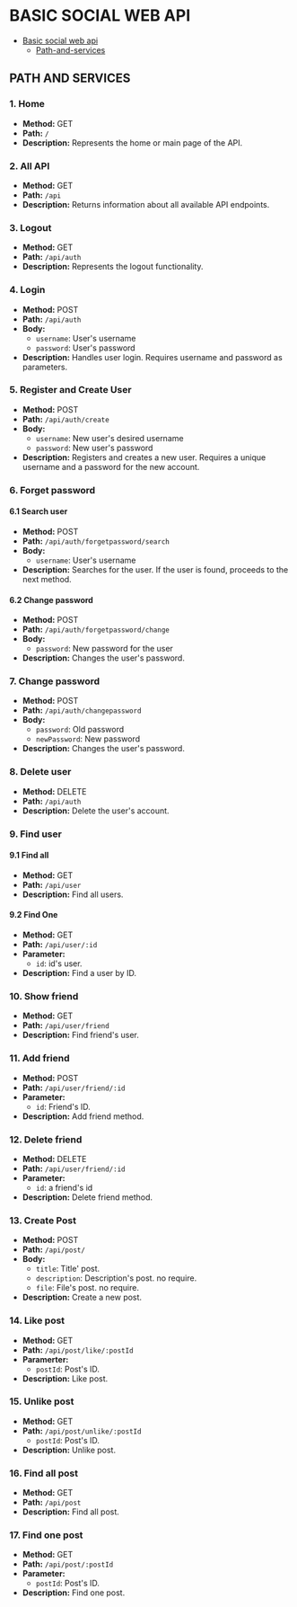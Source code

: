 # BASIC SOCIAL WEB API

- [Basic social web api](#basic-social-web-api)
  - [Path-and-services](#path-and-services)

## PATH AND SERVICES
  ### 1. Home

- **Method:** GET
- **Path:** `/`
- **Description:** Represents the home or main page of the API.

### 2. All API

- **Method:** GET
- **Path:** `/api`
- **Description:** Returns information about all available API endpoints.

### 3. Logout

- **Method:** GET
- **Path:** `/api/auth`
- **Description:** Represents the logout functionality.

### 4. Login

- **Method:** POST
- **Path:** `/api/auth`
- **Body:**
  - `username`: User's username
  - `password`: User's password
- **Description:** Handles user login. Requires username and password as parameters.

### 5. Register and Create User

- **Method:** POST
- **Path:** `/api/auth/create`
- **Body:**
  - `username`: New user's desired username
  - `password`: New user's password
- **Description:** Registers and creates a new user. Requires a unique username and a password for the new account.

### 6. Forget password
#### 6.1 Search user
- **Method:** POST
- **Path:** `/api/auth/forgetpassword/search`
- **Body:**
  - `username`: User's username
- **Description:** Searches for the user. If the user is found, proceeds to the next method.
#### 6.2 Change password
- **Method:** POST
- **Path:** `/api/auth/forgetpassword/change`
- **Body:**
  - `password`: New password for the user
- **Description:** Changes the user's password.

### 7. Change password
- **Method:** POST
- **Path:** `/api/auth/changepassword`
- **Body:**
  - `password`: Old password
  - `newPassword`: New password
- **Description:** Changes the user's password.

### 8. Delete user
- **Method:** DELETE
- **Path:** `/api/auth`
- **Description:** Delete the user's account.

### 9. Find user
#### 9.1 Find all
- **Method:** GET
- **Path:** `/api/user`
- **Description:** Find all users.
#### 9.2 Find One
- **Method:** GET
- **Path:** `/api/user/:id`
- **Parameter:**
  - `id`: id's user.
- **Description:** Find a user by ID.

### 10. Show friend
- **Method:** GET
- **Path:** `/api/user/friend`
- **Description:** Find friend's user.

### 11. Add friend
- **Method:** POST
- **Path:** `/api/user/friend/:id`
- **Parameter:**
  - `id`: Friend's ID.
- **Description:** Add friend method.

### 12. Delete friend
- **Method:** DELETE
- **Path:** `/api/user/friend/:id`
- **Parameter:**
  - `id`: a friend's id
- **Description:** Delete friend method.

### 13. Create Post
- **Method:** POST
- **Path:** `/api/post/`
- **Body:**
  - `title`: Title' post.
  - `description`: Description's post. no require.
  - `file`: File's post. no require.
- **Description:** Create a new post.

### 14. Like post
- **Method:** GET
- **Path:** `/api/post/like/:postId`
- **Paramerter:**
  - `postId`: Post's ID.
- **Description:** Like post.

### 15. Unlike post
- **Method:** GET
- **Path:** `/api/post/unlike/:postId`
  - `postId`: Post's ID.
- **Description:** Unlike post.

### 16. Find all post
- **Method:** GET
- **Path:** `/api/post`
- **Description:** Find all post.

### 17. Find one post
- **Method:** GET
- **Path:** `/api/post/:postId`
- **Parameter:**
  - `postId`: Post's ID.
- **Description:** Find one post.